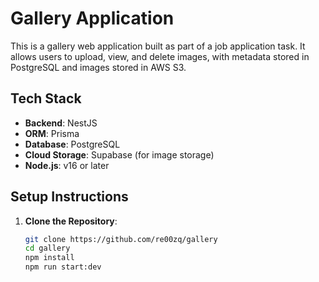 # Gallery Application

This is a gallery web application built as part of a job application task. It allows users to upload, view, and delete images, with metadata stored in PostgreSQL and images stored in AWS S3.

## Tech Stack

- **Backend**: NestJS
- **ORM**: Prisma
- **Database**: PostgreSQL
- **Cloud Storage**: Supabase (for image storage)
- **Node.js**: v16 or later

## Setup Instructions

1. **Clone the Repository**:
   ```bash
   git clone https://github.com/re00zq/gallery
   cd gallery
   npm install
   npm run start:dev
   ```
